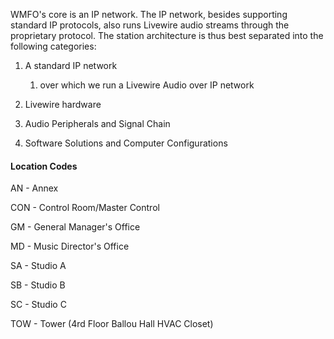 WMFO's core is an IP network. The IP network, besides supporting standard IP protocols, also runs Livewire audio streams through the proprietary protocol. The station architecture is thus best separated into the following categories:

1.  A standard IP network
    1.  over which we run a Livewire Audio over IP network

2.  Livewire hardware
3.  Audio Peripherals and Signal Chain
4.  Software Solutions and Computer Configurations

#### Location Codes

 AN - Annex
 
 CON - Control Room/Master Control
 
 GM - General Manager's Office
 
 MD - Music Director's Office
 
 SA - Studio A
 
 SB - Studio B
 
 SC - Studio C
 
 TOW - Tower (4rd Floor Ballou Hall HVAC Closet) 

